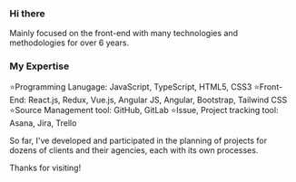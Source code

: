 ### Hi there

Mainly focused on the front-end with many technologies and methodologies for over 6 years.

### My Expertise
⭐Programming Lanugage: JavaScript, TypeScript, HTML5, CSS3
⭐Front-End: React.js, Redux, Vue.js, Angular JS, Angular, Bootstrap, Tailwind CSS
⭐Source Management tool: GitHub, GitLab
⭐Issue, Project tracking tool: Asana, Jira, Trello

So far, I've developed and participated in the planning of projects for dozens of clients and their agencies, each with its own processes.

Thanks for visiting!

<!--
**vladyslavdmytrenko05/vladyslavdmytrenko05** is a ✨ _special_ ✨ repository because its `README.md` (this file) appears on your GitHub profile.

Here are some ideas to get you started:

- 🔭 I’m currently working on ...
- 🌱 I’m currently learning ...
- 👯 I’m looking to collaborate on ...
- 🤔 I’m looking for help with ...
- 💬 Ask me about ...
- 📫 How to reach me: ...
- 😄 Pronouns: ...
- ⚡ Fun fact: ...
-->
